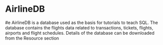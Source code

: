 # AirlineDB
#e AirlineDB is a database used as the basis for tutorials to teach SQL. The database contains the flights data related to transactions, tickets, flights, airports and flight schedules. Details of the database can be downloaded from the Resource section
